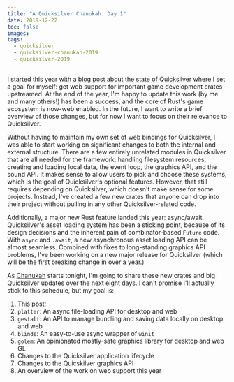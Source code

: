 ```yaml
---
title: "A Quicksilver Chanukah: Day 1"
date: 2019-12-22
toc: false
images:
tags:
  - quicksilver
  - quicksilver-chanukah-2019
  - quicksilver-2019
---
```


I started this year with a [blog post about the state of Quicksilver](../state-of-quicksilver-feb-2019) where I set a goal for myself: get web support for important game development crates upstreamed. At the end of the year, I'm happy to update this work (by me and many others!) has been a success, and the core of Rust's game ecosystem is now-web enabled. In the future, I want to write a brief overview of those changes, but for now I want to focus on their relevance to Quicksilver.

Without having to maintain my own set of web bindings for Quicksilver, I was able to start working on significant changes to both the internal and external structure. There are a few entirely unrelated modules in Quicksilver that are all needed for the framework: handling filesystem resources, creating and loading local data, the event loop, the graphics API, and the sound API. It makes sense to allow users to pick and choose these systems, which is the goal of Quicksilver's optional features. However, that still requires depending on Quicksilver, which doesn't make sense for some projects. Instead, I've created a few new crates that anyone can drop into their project without pulling in any other Quicksilver-related code.

Additionally, a major new Rust feature landed this year: async/await. Quicksilver's asset loading system has been a sticking point, because of its design decisions and the inherent pain of combinator-based `Future` code. With `async` and `.await`, a new asynchronous asset loading API can be almost seamless. Combined with fixes to long-standing graphics API problems, I've been working on a new major release for Quicksilver (which will be the first breaking change in over a year.)

As [Chanukah](https://en.wikipedia.org/wiki/Hanukkah) starts tonight, I'm going to share these new crates and big Quicksilver updates over the next eight days. I can't promise I'll actually stick to this schedule, but my goal is:

1. This post!
2. `platter`: An async file-loading API for desktop and web
3. `gestalt`: An API to manage bundling and saving data locally on desktop and web
4. `blinds`: An easy-to-use async wrapper of `winit`
5. `golem`: An opinionated mostly-safe graphics library for desktop and web GL
6. Changes to the Quicksilver application lifecycle
7. Changes to the Quicskilver graphics API
8. An overview of the work on web support this year
